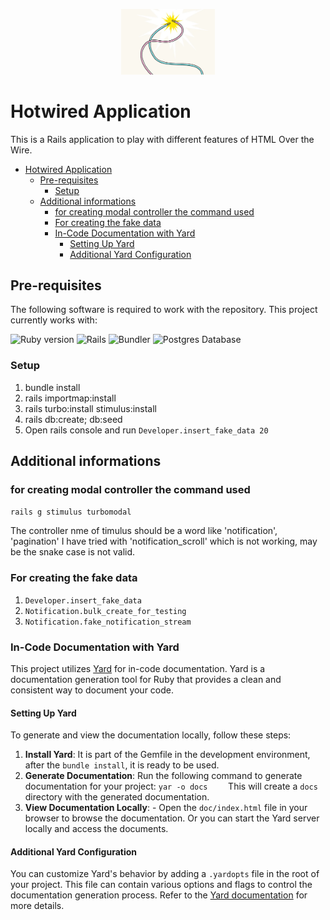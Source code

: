 <p align="center">
  <img src="public/welcome_readme.jpg" alt="Hotwire Logo" width="150"/>
</p>

# Hotwired Application
This is a Rails application to play with different features of HTML Over the Wire.

- [Hotwired Application](#hotwired-application)
  - [Pre-requisites](#pre-requisites)
    - [Setup](#setup)
  - [Additional informations](#additional-informations)
    - [for creating modal controller the command used](#for-creating-modal-controller-the-command-used)
    - [For creating the fake data](#for-creating-the-fake-data)
    - [In-Code Documentation with Yard](#in-code-documentation-with-yard)
      - [Setting Up Yard](#setting-up-yard)
      - [Additional Yard Configuration](#additional-yard-configuration)

## Pre-requisites

The following software is required to work with the repository.
This project currently works with:

![Ruby version](https://img.shields.io/static/v1?label=JRuby&message=3.2.2&color=red&&style=for-the-badge)
![Rails](https://img.shields.io/static/v1?label=Rails&message=7.1.3&color=9C312A&&style=for-the-badge)
![Bundler](https://img.shields.io/static/v1?label=Bundler&message=2.3.4&color=f77b07&&style=for-the-badge)
![Postgres Database](https://img.shields.io/static/v1?label=Postgres&message=16&color=green&style=for-the-badge)

### Setup ###

1. bundle install
2. rails importmap:install
3. rails turbo:install stimulus:install
4. rails db:create; db:seed
5. Open rails console and run `Developer.insert_fake_data 20`

## Additional informations

### for creating modal controller the command used
  `rails g stimulus turbomodal`

The controller nme of timulus should be a word like 'notification', 'pagination'
I have tried with 'notification_scroll' which is not working, may be the snake case is not valid.

### For creating the fake data
1. `Developer.insert_fake_data`
2. `Notification.bulk_create_for_testing`
3. `Notification.fake_notification_stream`

### In-Code Documentation with Yard

This project utilizes [Yard](https://yardoc.org/) for in-code documentation. Yard is a documentation generation tool for Ruby that provides a clean and consistent way to document your code.

#### Setting Up Yard

To generate and view the documentation locally, follow these steps:

1. **Install Yard**: It is part of the Gemfile in the development environment, after the `bundle install`, it is ready to be used.
2. **Generate Documentation**: Run the following command to generate documentation for your project:     ```yar -o docs    ```     This will create a `docs` directory with the generated documentation.
3. **View Documentation Locally**:     - Open the `doc/index.html` file in your browser to browse the documentation. Or you can start the Yard server locally and access the documents.

#### Additional Yard Configuration

You can customize Yard's behavior by adding a `.yardopts` file in the root of your project. This file can contain various options and flags to control the documentation generation process. Refer to the [Yard documentation](https://yardoc.org/docs/yard/file-format.html) for more details.
